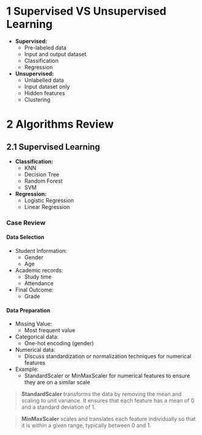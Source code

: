 # 1 Supervised VS Unsupervised Learning
- **Supervised:**
	- Pre-labeled data
	- Input and output dataset
	- Classification
	- Regression
- **Unsupervised:**
	- Unlabelled data
	- Input dataset only
	- Hidden features
	- Clustering
# 2 Algorithms Review
## 2.1 Supervised Learning
- **Classification:** 
	- KNN
	- Decision Tree
	- Random Forest
	- SVM
- **Regression:**
	- Logistic Regression
	- Linear Regression
### Case Review
#### Data Selection
- Student Information:
	- Gender
	- Age
- Academic records:
	- Study time
	- Attendance
- Final Outcome:
	- Grade
#### Data Preparation
- Missing Value: 
	- Most frequent value
- Categorical data: 
	- One-hot encoding (gender)
- Numerical data: 
	- Discuss standardization or normalization techniques for numerical features
- Example:
	- StandardScaler or MinMaxScaler for numerical features to ensure they are on a similar scale
> **StandardScaler** transforms the data by removing the mean and scaling to unit variance. It ensures that each feature has a mean of 0 and a standard deviation of 1.

> **MinMaxScaler** scales and translates each feature individually so that it is within a given range, typically between 0 and 1.

